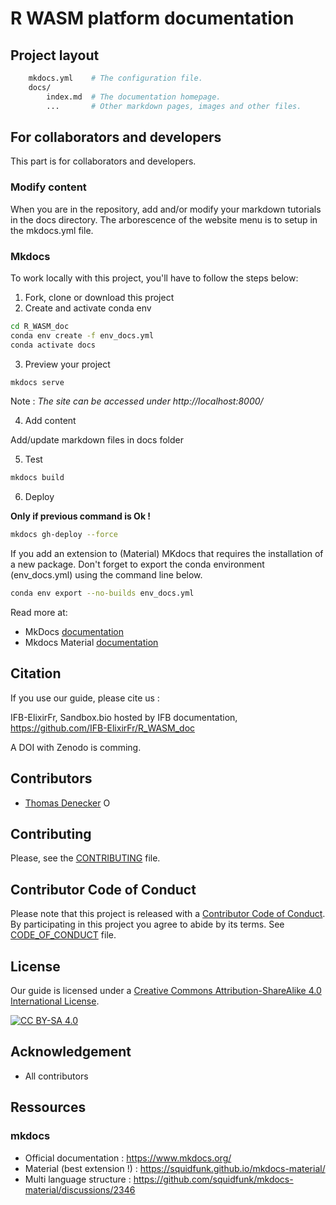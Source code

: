 # R WASM platform documentation

## Project layout

```bash
    mkdocs.yml    # The configuration file.
    docs/
        index.md  # The documentation homepage.
        ...       # Other markdown pages, images and other files.
```

## For collaborators and developers

This part is for collaborators and developers.

### Modify content

When you are in the repository, add and/or modify your markdown tutorials in the docs directory. The arborescence of the website menu is to setup in the mkdocs.yml file.

### Mkdocs

To work locally with this project, you'll have to follow the steps below:

1. Fork, clone or download this project
2. Create and activate conda env

```bash
cd R_WASM_doc
conda env create -f env_docs.yml
conda activate docs
```

3. Preview your project

```bash
mkdocs serve
```

Note : *The site can be accessed under http://localhost:8000/*

4. Add content

Add/update markdown files in docs folder

5. Test

```bash
mkdocs build
```

6. Deploy

**Only if previous command is Ok !**

```bash
mkdocs gh-deploy --force
```

If you add an extension to (Material) MKdocs that requires the installation of a new package.
Don't forget to export the conda environment (env_docs.yml) using the command line below.

```bash
conda env export --no-builds env_docs.yml
```



Read more at:

- MkDocs [documentation](https://www.mkdocs.org/)
- Mkdocs Material [documentation](https://squidfunk.github.io/mkdocs-material/)

## Citation

If you use our guide, please cite us :

IFB-ElixirFr, Sandbox.bio hosted by IFB documentation, https://github.com/IFB-ElixirFr/R_WASM_doc

A DOI with Zenodo is comming.

## Contributors

* [Thomas Denecker](https://github.com/thomasdenecker) <a itemprop="sameAs" content="https://orcid.org/0000-0003-1421-7641" href="https://orcid.org/0000-0003-1421-7641" target="orcid.widget" rel="noopener noreferrer" style="vertical-align:top;"><img src="https://orcid.org/sites/default/files/images/orcid_16x16.png" style="width:1em;margin-right:.5em;" alt="ORCID iD icon"></a>


## Contributing
Please, see the [CONTRIBUTING](CONTRIBUTING.md) file.

## Contributor Code of Conduct
Please note that this project is released with a [Contributor Code of Conduct](https://www.contributor-covenant.org/). By participating in this project you agree to abide by its terms. See [CODE_OF_CONDUCT](code_of_conduct.md) file.

## License

Our guide is licensed under a [Creative Commons Attribution-ShareAlike 4.0 International License](https://creativecommons.org/licenses/by-sa/4.0/legalcode).

[![CC BY-SA 4.0][cc-by-sa-image]][cc-by-sa]

[cc-by-sa]: http://creativecommons.org/licenses/by-sa/4.0/
[cc-by-sa-image]: https://licensebuttons.net/l/by-sa/4.0/88x31.png
[cc-by-sa-shield]: https://img.shields.io/badge/License-CC%20BY--SA%204.0-lightgrey.svg

## Acknowledgement

- All contributors

## Ressources

### mkdocs

- Official documentation : https://www.mkdocs.org/
- Material (best extension !) : https://squidfunk.github.io/mkdocs-material/
- Multi language structure : https://github.com/squidfunk/mkdocs-material/discussions/2346

